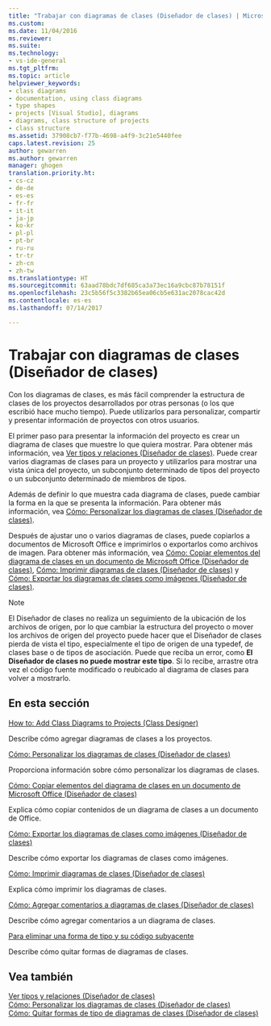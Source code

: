 ```yaml
---
title: "Trabajar con diagramas de clases (Diseñador de clases) | Microsoft Docs"
ms.custom: 
ms.date: 11/04/2016
ms.reviewer: 
ms.suite: 
ms.technology:
- vs-ide-general
ms.tgt_pltfrm: 
ms.topic: article
helpviewer_keywords:
- class diagrams
- documentation, using class diagrams
- type shapes
- projects [Visual Studio], diagrams
- diagrams, class structure of projects
- class structure
ms.assetid: 37908cb7-f77b-4698-a4f9-3c21e5440fee
caps.latest.revision: 25
author: gewarren
ms.author: gewarren
manager: ghogen
translation.priority.ht:
- cs-cz
- de-de
- es-es
- fr-fr
- it-it
- ja-jp
- ko-kr
- pl-pl
- pt-br
- ru-ru
- tr-tr
- zh-cn
- zh-tw
ms.translationtype: HT
ms.sourcegitcommit: 63aad78bdc7df685ca3a73ec16a9cbc87b78151f
ms.openlocfilehash: 23c5b56f5c3382b65ea06cb5e631ac2078cac42d
ms.contentlocale: es-es
ms.lasthandoff: 07/14/2017

---
```

# <a name="working-with-class-diagrams-class-designer"></a>Trabajar con diagramas de clases (Diseñador de clases)
Con los diagramas de clases, es más fácil comprender la estructura de clases de los proyectos desarrollados por otras personas (o los que escribió hace mucho tiempo). Puede utilizarlos para personalizar, compartir y presentar información de proyectos con otros usuarios.  
  
 El primer paso para presentar la información del proyecto es crear un diagrama de clases que muestre lo que quiera mostrar. Para obtener más información, vea [Ver tipos y relaciones (Diseñador de clases)](../ide/viewing-types-and-relationships-class-designer.md). Puede crear varios diagramas de clases para un proyecto y utilizarlos para mostrar una vista única del proyecto, un subconjunto determinado de tipos del proyecto o un subconjunto determinado de miembros de tipos.  
  
 Además de definir lo que muestra cada diagrama de clases, puede cambiar la forma en la que se presenta la información. Para obtener más información, vea [Cómo: Personalizar los diagramas de clases (Diseñador de clases)](../ide/how-to-customize-class-diagrams-class-designer.md).  
  
 Después de ajustar uno o varios diagramas de clases, puede copiarlos a documentos de Microsoft Office e imprimirlos o exportarlos como archivos de imagen. Para obtener más información, vea [Cómo: Copiar elementos del diagrama de clases en un documento de Microsoft Office (Diseñador de clases)](../ide/how-to-copy-class-diagram-elements-to-a-microsoft-office-document-class-designer.md), [Cómo: Imprimir diagramas de clases (Diseñador de clases)](../ide/how-to-print-class-diagrams-class-designer.md) y [Cómo: Exportar los diagramas de clases como imágenes (Diseñador de clases)](../ide/how-to-export-class-diagrams-as-images-class-designer.md).  
  
> [!NOTE]
>  El Diseñador de clases no realiza un seguimiento de la ubicación de los archivos de origen, por lo que cambiar la estructura del proyecto o mover los archivos de origen del proyecto puede hacer que el Diseñador de clases pierda de vista el tipo, especialmente el tipo de origen de una typedef, de clases base o de tipos de asociación. Puede que reciba un error, como **El Diseñador de clases no puede mostrar este tipo**. Si lo recibe, arrastre otra vez el código fuente modificado o reubicado al diagrama de clases para volver a mostrarlo.  
  
## <a name="in-this-section"></a>En esta sección  
 [How to: Add Class Diagrams to Projects (Class Designer)](../ide/how-to-add-class-diagrams-to-projects-class-designer.md)  
  
 Describe cómo agregar diagramas de clases a los proyectos.  
  
 [Cómo: Personalizar los diagramas de clases (Diseñador de clases)](../ide/how-to-customize-class-diagrams-class-designer.md)  
  
 Proporciona información sobre cómo personalizar los diagramas de clases.  
  
 [Cómo: Copiar elementos del diagrama de clases en un documento de Microsoft Office (Diseñador de clases)](../ide/how-to-copy-class-diagram-elements-to-a-microsoft-office-document-class-designer.md)  
  
 Explica cómo copiar contenidos de un diagrama de clases a un documento de Office.  
  
 [Cómo: Exportar los diagramas de clases como imágenes (Diseñador de clases)](../ide/how-to-export-class-diagrams-as-images-class-designer.md)  
  
 Describe cómo exportar los diagramas de clases como imágenes.  
  
 [Cómo: Imprimir diagramas de clases (Diseñador de clases)](../ide/how-to-print-class-diagrams-class-designer.md)  
  
 Explica cómo imprimir los diagramas de clases.  
  
 [Cómo: Agregar comentarios a diagramas de clases (Diseñador de clases)](../ide/how-to-add-comments-to-class-diagrams-class-designer.md)  
  
 Describe cómo agregar comentarios a un diagrama de clases.  
  
 [Para eliminar una forma de tipo y su código subyacente](../ide/how-to-customize-class-diagrams-class-designer.md#DeleteTypeShapeAndCode)  
  
 Describe cómo quitar formas de diagramas de clases.  
  
## <a name="see-also"></a>Vea también  
 [Ver tipos y relaciones (Diseñador de clases)](../ide/viewing-types-and-relationships-class-designer.md)   
 [Cómo: Personalizar los diagramas de clases (Diseñador de clases)](../ide/how-to-customize-class-diagrams-class-designer.md)   
 [Cómo: Quitar formas de tipo de diagramas de clases (Diseñador de clases)](http://msdn.microsoft.com/en-us/ae41897d-d066-4b8c-bb9b-05436e12ff39)
